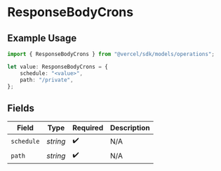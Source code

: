 # ResponseBodyCrons

## Example Usage

```typescript
import { ResponseBodyCrons } from "@vercel/sdk/models/operations";

let value: ResponseBodyCrons = {
    schedule: "<value>",
    path: "/private",
};
```

## Fields

| Field              | Type               | Required           | Description        |
| ------------------ | ------------------ | ------------------ | ------------------ |
| `schedule`         | *string*           | :heavy_check_mark: | N/A                |
| `path`             | *string*           | :heavy_check_mark: | N/A                |